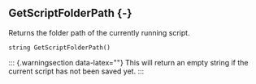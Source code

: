 ## GetScriptFolderPath {-}

Returns the folder path of the currently running script.

```{sql}
string GetScriptFolderPath()
```

::: {.warningsection data-latex=""}
This will return an empty string if the current script has not been saved yet.
:::
